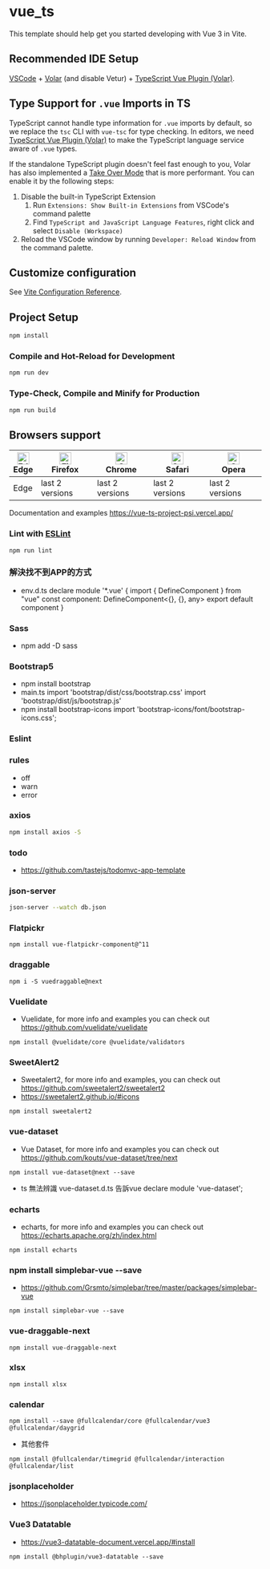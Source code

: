 # vue_ts

This template should help get you started developing with Vue 3 in Vite.

## Recommended IDE Setup

[VSCode](https://code.visualstudio.com/) + [Volar](https://marketplace.visualstudio.com/items?itemName=Vue.volar) (and disable Vetur) + [TypeScript Vue Plugin (Volar)](https://marketplace.visualstudio.com/items?itemName=Vue.vscode-typescript-vue-plugin).

## Type Support for `.vue` Imports in TS

TypeScript cannot handle type information for `.vue` imports by default, so we replace the `tsc` CLI with `vue-tsc` for type checking. In editors, we need [TypeScript Vue Plugin (Volar)](https://marketplace.visualstudio.com/items?itemName=Vue.vscode-typescript-vue-plugin) to make the TypeScript language service aware of `.vue` types.

If the standalone TypeScript plugin doesn't feel fast enough to you, Volar has also implemented a [Take Over Mode](https://github.com/johnsoncodehk/volar/discussions/471#discussioncomment-1361669) that is more performant. You can enable it by the following steps:

1. Disable the built-in TypeScript Extension
    1) Run `Extensions: Show Built-in Extensions` from VSCode's command palette
    2) Find `TypeScript and JavaScript Language Features`, right click and select `Disable (Workspace)`
2. Reload the VSCode window by running `Developer: Reload Window` from the command palette.

## Customize configuration

See [Vite Configuration Reference](https://vitejs.dev/config/).

## Project Setup

```sh
npm install
```

### Compile and Hot-Reload for Development

```sh
npm run dev
```

### Type-Check, Compile and Minify for Production

```sh
npm run build
```

## Browsers support

| [<img src="https://raw.githubusercontent.com/alrra/browser-logos/master/src/edge/edge_48x48.png" alt="Edge" width="24px" height="24px" />](http://godban.github.io/browsers-support-badges/)<br/>Edge | [<img src="https://raw.githubusercontent.com/alrra/browser-logos/master/src/firefox/firefox_48x48.png" alt="Firefox" width="24px" height="24px" />](http://godban.github.io/browsers-support-badges/)<br/>Firefox | [<img src="https://raw.githubusercontent.com/alrra/browser-logos/master/src/chrome/chrome_48x48.png" alt="Chrome" width="24px" height="24px" />](http://godban.github.io/browsers-support-badges/)<br/>Chrome | [<img src="https://raw.githubusercontent.com/alrra/browser-logos/master/src/safari/safari_48x48.png" alt="Safari" width="24px" height="24px" />](http://godban.github.io/browsers-support-badges/)<br/>Safari | [<img src="https://raw.githubusercontent.com/alrra/browser-logos/master/src/opera/opera_48x48.png" alt="Opera" width="24px" height="24px" />](http://godban.github.io/browsers-support-badges/)<br/>Opera |
| --------- | --------- | --------- | --------- | --------- |
| Edge | last 2 versions | last 2 versions | last 2 versions| last 2 versions

Documentation and examples
https://vue-ts-project-psi.vercel.app/


### Lint with [ESLint](https://eslint.org/)

```sh
npm run lint
```
### 解決找不到APP的方式
- env.d.ts
declare module '*.vue' {
    import { DefineComponent } from "vue"
    const component: DefineComponent<{}, {}, any>
    export default component
  }
### Sass
- npm add -D sass

### Bootstrap5
- npm install bootstrap
- main.ts
import 'bootstrap/dist/css/bootstrap.css'
import 'bootstrap/dist/js/bootstrap.js'
- npm install bootstrap-icons
import 'bootstrap-icons/font/bootstrap-icons.css';

### Eslint
### rules
- off
- warn
- error

### axios
```sh
npm install axios -S
```

### todo
- https://github.com/tastejs/todomvc-app-template

### json-server 
```sh
json-server --watch db.json
```
### Flatpickr
```
npm install vue-flatpickr-component@^11
```

### draggable
```
npm i -S vuedraggable@next
```

### Vuelidate
- Vuelidate, for more info and examples you can check out https://github.com/vuelidate/vuelidate

```
npm install @vuelidate/core @vuelidate/validators
```
### SweetAlert2 
- Sweetalert2, for more info and examples, you can check out https://github.com/sweetalert2/sweetalert2
- https://sweetalert2.github.io/#icons
```
npm install sweetalert2
```

### vue-dataset
- Vue Dataset, for more info and examples you can check out https://github.com/kouts/vue-dataset/tree/next

```
npm install vue-dataset@next --save
```
- ts 無法辨識 vue-dataset.d.ts 告訴vue declare module 'vue-dataset';

### echarts
- echarts, for more info and examples you can check out https://echarts.apache.org/zh/index.html
```
npm install echarts
```
### npm install simplebar-vue --save
- https://github.com/Grsmto/simplebar/tree/master/packages/simplebar-vue
```
npm install simplebar-vue --save
```

### vue-draggable-next
```
npm install vue-draggable-next
```

### xlsx
```
npm install xlsx
```

### calendar
```
npm install --save @fullcalendar/core @fullcalendar/vue3 @fullcalendar/daygrid
```
- 其他套件
```
npm install @fullcalendar/timegrid @fullcalendar/interaction @fullcalendar/list
```

### jsonplaceholder
- https://jsonplaceholder.typicode.com/

### Vue3 Datatable
- https://vue3-datatable-document.vercel.app/#install
```
npm install @bhplugin/vue3-datatable --save
```

